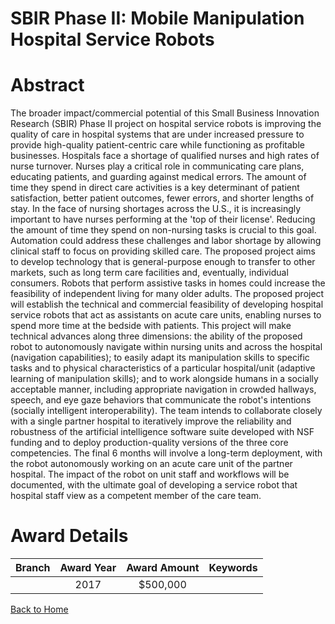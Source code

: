 
SBIR Phase II: Mobile Manipulation Hospital Service Robots
==========================================================

# Abstract


The broader impact/commercial potential of this Small Business Innovation Research (SBIR) Phase II project on hospital service robots is improving the quality of care in hospital systems that are under increased pressure to provide high-quality patient-centric care while functioning as profitable businesses. Hospitals face a shortage of qualified nurses and high rates of nurse turnover. Nurses play a critical role in communicating care plans, educating patients, and guarding against medical errors. The amount of time they spend in direct care activities is a key determinant of patient satisfaction, better patient outcomes, fewer errors, and shorter lengths of stay. In the face of nursing shortages across the U.S., it is increasingly important to have nurses performing at the 'top of their license'. Reducing the amount of time they spend on non-nursing tasks is crucial to this goal. Automation could address these challenges and labor shortage by allowing clinical staff to focus on providing skilled care. The proposed project aims to develop technology that is general-purpose enough to transfer to other markets, such as long term care facilities and, eventually, individual consumers. Robots that perform assistive tasks in homes could increase the feasibility of independent living for many older adults. The proposed project will establish the technical and commercial feasibility of developing hospital service robots that act as assistants on acute care units, enabling nurses to spend more time at the bedside with patients. This project will make technical advances along three dimensions: the ability of the proposed robot to autonomously navigate within nursing units and across the hospital (navigation capabilities); to easily adapt its manipulation skills to specific tasks and to physical characteristics of a particular hospital/unit (adaptive learning of manipulation skills); and to work alongside humans in a socially acceptable manner, including appropriate navigation in crowded hallways, speech, and eye gaze behaviors that communicate the robot's intentions (socially intelligent interoperability). The team intends to collaborate closely with a single partner hospital to iteratively improve the reliability and robustness of the artificial intelligence software suite developed with NSF funding and to deploy production-quality versions of the three core competencies. The final 6 months will involve a long-term deployment, with the robot autonomously working on an acute care unit of the partner hospital. The impact of the robot on unit staff and workflows will be documented, with the ultimate goal of developing a service robot that hospital staff view as a competent member of the care team.  

# Award Details

|Branch|Award Year|Award Amount|Keywords|
| :---: | :---: | :---: | :---: |
||2017|$500,000||
  
  


[Back to Home](https://github.com/chrischow/dod_sbir_awards#329)